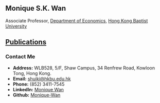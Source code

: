 ## Monique S.K. Wan

Associate Professor, [Department of Economics](https://econ.hkbu.edu.hk/eng/main/Index), [Hong Kong Baptist University](https://bus.hkbu.edu.hk/eng/bus/main/Index)

## [Publications](research.md)

### Contact Me
* **Address:** WLB528, 5/F, Shaw Campus, 34 Renfrew Road, Kowloon Tong, Hong Kong.
* **Email:** shuiki@hkbu.edu.hk
* **Phone:** (852) 3411-7545
* **LinkedIn:** [Monique Wan](https://hk.linkedin.com/in/monique-wan-93a668122)
* **Github:** [Monique-Wan](https://github.com/Monique-Wan/moniquewan/settings/pages)
